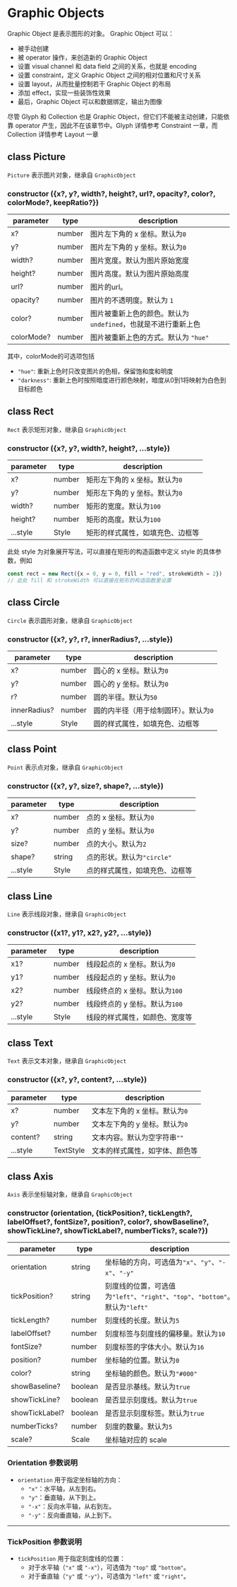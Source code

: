 # Graphic Objects

Graphic Object 是表示图形的对象。
Graphic Object 可以：

- 被手动创建
- 被 operator 操作，来创造新的 Graphic Object
- 设置 visual channel 和 data field 之间的关系，也就是 encoding
- 设置 constraint，定义 Graphic Object 之间的相对位置和尺寸关系
- 设置 layout，从而批量控制若干 Graphic Object 的布局
- 添加 effect，实现一些装饰性效果
- 最后，Graphic Object 可以和数据绑定，输出为图像

尽管 Glyph 和 Collection 也是 Graphic Object，但它们不能被主动创建，只能依靠 operator 产生，因此不在该章节中。Glyph 详情参考 Constraint 一章，而 Collection 详情参考 Layout 一章

## class Picture

`Picture` 表示图片对象，继承自 `GraphicObject`

### constructor ({x?, y?, width?, height?, url?, opacity?, color?, colorMode?, keepRatio?})

| parameter  | type   | description                                                    |
| ---------- | ------ | -------------------------------------------------------------- |
| x?         | number | 图片左下角的 x 坐标。默认为`0`                                 |
| y?         | number | 图片左下角的 y 坐标。默认为`0`                                 |
| width?     | number | 图片宽度。默认为图片原始宽度                                   |
| height?    | number | 图片高度。默认为图片原始高度                                   |
| url?       | number | 图片的url。                                                    |
| opacity?   | number | 图片的不透明度。默认为 `1`                                     |
| color?     | number | 图片被重新上色的颜色。默认为 `undefined`，也就是不进行重新上色 |
| colorMode? | number | 图片被重新上色的方式。默认为 `"hue"`                           |

其中，colorMode的可选项包括

- `"hue"`: 重新上色时只改变图片的色相，保留饱和度和明度
- `"darkness"`: 重新上色时按照暗度进行颜色映射，暗度从0到1将映射为白色到目标颜色

## class Rect

`Rect` 表示矩形对象，继承自 `GraphicObject`

### constructor ({x?, y?, width?, height?, ...style})

| parameter | type   | description                      |
| --------- | ------ | -------------------------------- |
| x?        | number | 矩形左下角的 x 坐标。默认为`0`   |
| y?        | number | 矩形左下角的 y 坐标。默认为`0`   |
| width?    | number | 矩形的宽度。默认为`100`          |
| height?   | number | 矩形的高度。默认为`100`          |
| ...style  | Style  | 矩形的样式属性，如填充色、边框等 |

此处 style 为对象展开写法，可以直接在矩形的构造函数中定义 style 的具体参数，例如

```javascript
const rect = new Rect({x = 0, y = 0, fill = "red", strokeWidth = 2})
// 此处 fill 和 strokeWidth 可以直接在矩形的构造函数里设置
```

## class Circle

`Circle` 表示圆形对象，继承自 `GraphicObject`

### constructor ({x?, y?, r?, innerRadius?, ...style})

| parameter    | type   | description                           |
| ------------ | ------ | ------------------------------------- |
| x?           | number | 圆心的 x 坐标。默认为`0`              |
| y?           | number | 圆心的 y 坐标。默认为`0`              |
| r?           | number | 圆的半径。默认为`50`                  |
| innerRadius? | number | 圆的内半径（用于绘制圆环）。默认为`0` |
| ...style     | Style  | 圆的样式属性，如填充色、边框等        |

## class Point

`Point` 表示点对象，继承自 `GraphicObject`

### constructor ({x?, y?, size?, shape?, ...style})

| parameter | type   | description                    |
| --------- | ------ | ------------------------------ |
| x?        | number | 点的 x 坐标。默认为`0`         |
| y?        | number | 点的 y 坐标。默认为`0`         |
| size?     | number | 点的大小。默认为`2`            |
| shape?    | string | 点的形状。默认为`"circle"`     |
| ...style  | Style  | 点的样式属性，如填充色、边框等 |

## class Line

`Line` 表示线段对象，继承自 `GraphicObject`

### constructor ({x1?, y1?, x2?, y2?, ...style})

| parameter | type   | description                    |
| --------- | ------ | ------------------------------ |
| x1?       | number | 线段起点的 x 坐标。默认为`0`   |
| y1?       | number | 线段起点的 y 坐标。默认为`0`   |
| x2?       | number | 线段终点的 x 坐标。默认为`100` |
| y2?       | number | 线段终点的 y 坐标。默认为`100` |
| ...style  | Style  | 线段的样式属性，如颜色、宽度等 |

## class Text

`Text` 表示文本对象，继承自 `GraphicObject`

### constructor ({x?, y?, content?, ...style})

| parameter | type      | description                    |
| --------- | --------- | ------------------------------ |
| x?        | number    | 文本左下角的 x 坐标。默认为`0` |
| y?        | number    | 文本左下角的 y 坐标。默认为`0` |
| content?  | string    | 文本内容。默认为空字符串`""`   |
| ...style  | TextStyle | 文本的样式属性，如字体、颜色等 |

## class Axis

`Axis` 表示坐标轴对象，继承自 `GraphicObject`

### constructor (orientation, {tickPosition?, tickLength?, labelOffset?, fontSize?, position?, color?, showBaseline?, showTickLine?, showTickLabel?, numberTicks?, scale?})

| parameter      | type    | description                                                                    |
| -------------- | ------- | ------------------------------------------------------------------------------ |
| orientation    | string  | 坐标轴的方向，可选值为`"x"`、`"y"`、`"-x"`、`"-y"`                             |
| tickPosition?  | string  | 刻度线的位置，可选值为`"left"`、`"right"`、`"top"`、`"bottom"`。默认为`"left"` |
| tickLength?    | number  | 刻度线的长度。默认为`5`                                                        |
| labelOffset?   | number  | 刻度标签与刻度线的偏移量。默认为`10`                                           |
| fontSize?      | number  | 刻度标签的字体大小。默认为`16`                                                 |
| position?      | number  | 坐标轴的位置。默认为`0`                                                        |
| color?         | string  | 坐标轴的颜色。默认为`"#000"`                                                   |
| showBaseline?  | boolean | 是否显示基线。默认为`true`                                                     |
| showTickLine?  | boolean | 是否显示刻度线。默认为`true`                                                   |
| showTickLabel? | boolean | 是否显示刻度标签。默认为`true`                                                 |
| numberTicks?   | number  | 刻度的数量。默认为`5`                                                          |
| scale?         | Scale   | 坐标轴对应的 scale                                                             |

### Orientation 参数说明

- `orientation` 用于指定坐标轴的方向：
  - `"x"`：水平轴，从左到右。
  - `"y"`：垂直轴，从下到上。
  - `"-x"`：反向水平轴，从右到左。
  - `"-y"`：反向垂直轴，从上到下。

---

### TickPosition 参数说明

- `tickPosition` 用于指定刻度线的位置：
  - 对于水平轴（`"x"` 或 `"-x"`），可选值为 `"top"` 或 `"bottom"`。
  - 对于垂直轴（`"y"` 或 `"-y"`），可选值为 `"left"` 或 `"right"`。

